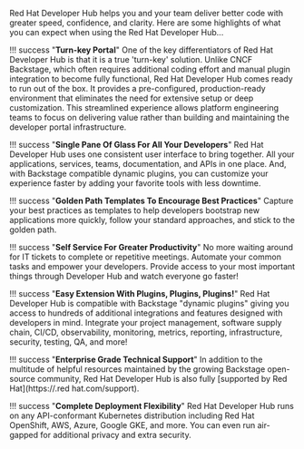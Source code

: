 Red Hat Developer Hub helps you and your team deliver better code with greater speed, confidence, and clarity. Here are some highlights of what you can expect when using the Red Hat Developer Hub...

!!! success "**Turn-key Portal**"
    One of the key differentiators of Red Hat Developer Hub is that it is a true 'turn-key' solution. Unlike CNCF Backstage, which often requires additional coding effort and manual plugin integration to become fully functional, Red Hat Developer Hub comes ready to run out of the box. It provides a pre-configured, production-ready environment that eliminates the need for extensive setup or deep customization. This streamlined experience allows platform engineering teams to focus on delivering value rather than building and maintaining the developer portal infrastructure.

!!! success "**Single Pane Of Glass For All Your Developers**"
    Red Hat Developer Hub uses one consistent user interface to bring together. All your applications, services, teams, documentation, and APIs in one place. And, with Backstage compatible dynamic plugins, you can customize your experience faster by adding your favorite tools with less downtime.

!!! success "**Golden Path Templates To Encourage Best Practices**"
    Capture your best practices as templates to help developers bootstrap new applications more quickly, follow your standard approaches, and stick to the golden path.

!!! success "**Self Service For Greater Productivity**"
    No more waiting around for IT tickets to complete or repetitive meetings. Automate your common tasks and empower your developers. Provide access to your most important things through Developer Hub and watch everyone go faster!

!!! success "**Easy Extension With Plugins, Plugins, Plugins!**"
    Red Hat Developer Hub is compatible with Backstage "dynamic plugins" giving you access to hundreds of additional integrations and features designed with developers in mind. Integrate your project management, software supply chain, CI/CD, observability, monitoring, metrics, reporting, infrastructure, security, testing, QA, and more!

!!! success "**Enterprise Grade Technical Support**"
    In addition to the multitude of helpful resources maintained by the growing Backstage open-source community, Red Hat Developer Hub is also fully [supported by Red Hat](https://.red hat.com/support).

!!! success "**Complete Deployment Flexibility**"
    Red Hat Developer Hub runs on any API-conformant Kubernetes distribution including Red Hat OpenShift, AWS, Azure, Google GKE, and more. You can even run air-gapped for additional privacy and extra security.

